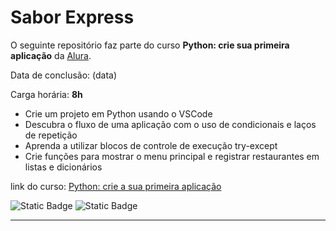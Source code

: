 # Sabor Express

O seguinte repositório faz parte do curso **Python: crie sua primeira aplicação** da [Alura](alura.com.br).

Data de conclusão: (data)

Carga horária: **8h**

* Crie um projeto em Python usando o VSCode
* Descubra o fluxo de uma aplicação com o uso de condicionais e laços de repetição
* Aprenda a utilizar blocos de controle de execução try-except
* Crie funções para mostrar o menu principal e registrar restaurantes em listas e dicionários

link do curso: [Python: crie a sua primeira aplicação](https://cursos.alura.com.br/course/python-crie-sua-primeira-aplicacao "Curso Alura")

![Static Badge](https://img.shields.io/badge/Git_e_GitHub-grey?logo=github) ![Static Badge](https://img.shields.io/badge/Python-blue?logo=python&logoColor=yellow)

---
